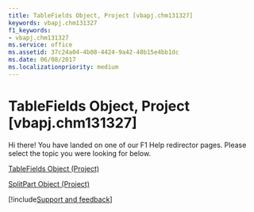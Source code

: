 ```yaml
---
title: TableFields Object, Project [vbapj.chm131327]
keywords: vbapj.chm131327
f1_keywords:
- vbapj.chm131327
ms.service: office
ms.assetid: 37c24a04-4b08-4424-9a42-48b15e4bb1dc
ms.date: 06/08/2017
ms.localizationpriority: medium
---
```



# TableFields Object, Project [vbapj.chm131327]

Hi there! You have landed on one of our F1 Help redirector pages. Please select the topic you were looking for below.

[TableFields Object (Project)](https://msdn.microsoft.com/library/1698bb53-f618-cd1a-a191-702f174ff279%28Office.15%29.aspx)

[SplitPart Object (Project)](https://msdn.microsoft.com/library/7eb80010-7b5a-3833-a5c5-b02d0c0bea5c%28Office.15%29.aspx)

[!include[Support and feedback](~/includes/feedback-boilerplate.md)]